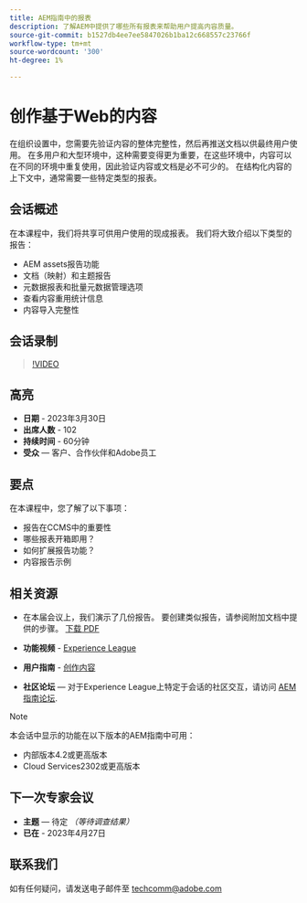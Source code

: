```yaml
---
title: AEM指南中的报表
description: 了解AEM中提供了哪些所有报表来帮助用户提高内容质量。
source-git-commit: b1527db4ee7ee5847026b1ba12c668557c23766f
workflow-type: tm+mt
source-wordcount: '300'
ht-degree: 1%

---
```


# 创作基于Web的内容

在组织设置中，您需要先验证内容的整体完整性，然后再推送文档以供最终用户使用。 在多用户和大型环境中，这种需要变得更为重要，在这些环境中，内容可以在不同的环境中重复使用，因此验证内容或文档是必不可少的。 在结构化内容的上下文中，通常需要一些特定类型的报表。


## 会话概述

在本课程中，我们将共享可供用户使用的现成报表。 我们将大致介绍以下类型的报告：
- AEM assets报告功能
- 文档（映射）和主题报告
- 元数据报表和批量元数据管理选项
- 查看内容重用统计信息
- 内容导入完整性


## 会话录制

>[!VIDEO](https://video.tv.adobe.com/v/3417529/guides--reporting-reporting?quality=12&learn=on)


## 高亮

- **日期** - 2023年3月30日
- **出席人数** - 102
- **持续时间** - 60分钟
- **受众**  — 客户、合作伙伴和Adobe员工


## 要点

在本课程中，您了解了以下事项：
- 报告在CCMS中的重要性
- 哪些报表开箱即用？
- 如何扩展报告功能？
- 内容报告示例


## 相关资源

- 在本届会议上，我们演示了几份报告。 要创建类似报告，请参阅附加文档中提供的步骤。 [下载 PDF](./assets/aem-guides-expert-session-reports-documentation.pdf)

- **功能视频** -  [Experience League](https://experienceleague.adobe.com/docs/experience-manager-guides-learn/videos/output-generation/working-with-reports.html?lang=en)

- **用户指南** - [创作内容](https://help.adobe.com/en_US/xml-documentation-for-adobe-experience-manager/index.html#t=DXML-master-map%2Freports-intro.html)

- **社区论坛**  — 对于Experience League上特定于会话的社区交互，请访问  [AEM指南论坛](https://experienceleaguecommunities.adobe.com/t5/experience-manager-guides/bd-p/xml-documentation-discussions).

>[!NOTE]
>
> 本会话中显示的功能在以下版本的AEM指南中可用：
> - 内部版本4.2或更高版本
> - Cloud Services2302或更高版本



## 下一次专家会议

- **主题**  — 待定 *（等待调查结果）*
- **已在** - 2023年4月27日


## 联系我们

如有任何疑问，请发送电子邮件至 <techcomm@adobe.com>
